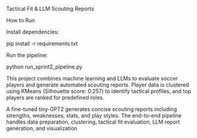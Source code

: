 Tactical Fit & LLM Scouting Reports

How to Run

Install dependencies:

pip install -r requirements.txt


Run the pipeline:

python run_sprint2_pipeline.py

This project combines machine learning and LLMs to evaluate soccer players and generate automated scouting reports. Player data is clustered using KMeans (Silhouette score: 0.257) to identify tactical profiles, and top players are ranked for predefined roles.

A fine-tuned tiny-GPT2 generates concise scouting reports including strengths, weaknesses, stats, and play styles. The end-to-end pipeline handles data preparation, clustering, tactical fit evaluation, LLM report generation, and visualization